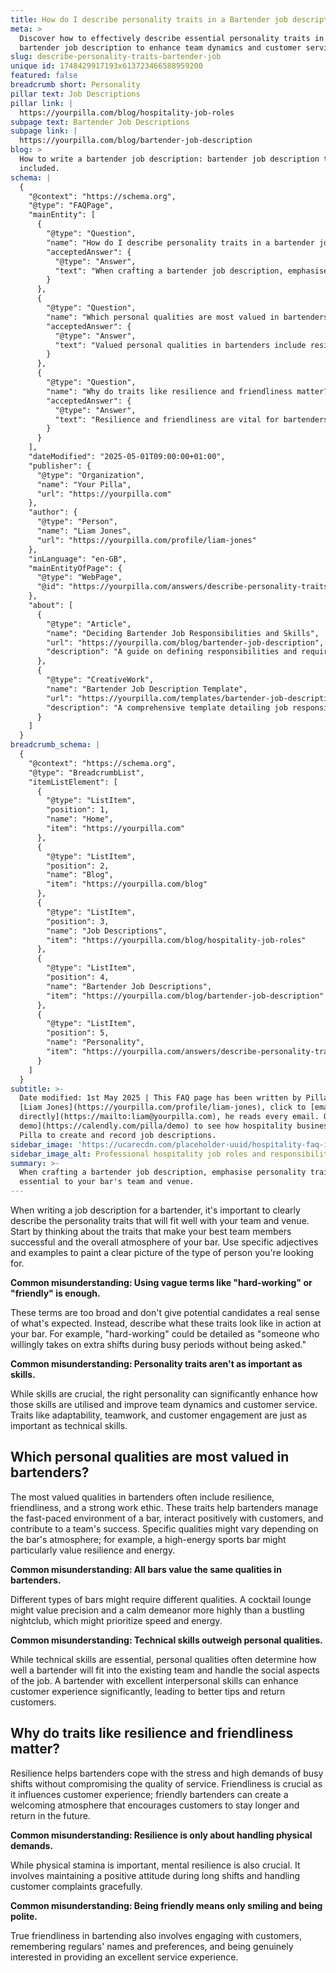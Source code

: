 ```yaml
---
title: How do I describe personality traits in a Bartender job description?
meta: >
  Discover how to effectively describe essential personality traits in a
  bartender job description to enhance team dynamics and customer service.
slug: describe-personality-traits-bartender-job
unique id: 1748429917193x613723466588959200
featured: false
breadcrumb short: Personality
pillar text: Job Descriptions
pillar link: |
  https://yourpilla.com/blog/hospitality-job-roles
subpage text: Bartender Job Descriptions
subpage link: |
  https://yourpilla.com/blog/bartender-job-description
blog: >
  How to write a bartender job description: bartender job description template
  included.
schema: |
  {
    "@context": "https://schema.org",
    "@type": "FAQPage",
    "mainEntity": [
      {
        "@type": "Question",
        "name": "How do I describe personality traits in a bartender job description?",
        "acceptedAnswer": {
          "@type": "Answer",
          "text": "When crafting a bartender job description, emphasise personality traits essential to your bar's team and venue. Reflect on qualities exhibited by your best staff, such as adaptability, excellent customer engagement, or teamwork, explaining these traits with specific examples. For instance, 'hard-working' could mean someone who is proactive in taking additional shifts."
        }
      },
      {
        "@type": "Question",
        "name": "Which personal qualities are most valued in bartenders?",
        "acceptedAnswer": {
          "@type": "Answer",
          "text": "Valued personal qualities in bartenders include resilience and friendliness, which are crucial for managing high-paced environments and enhancing the customer experience. The specific qualities valued may differ based on the bar's atmosphere; for example, a sports bar might particularly value resilience while a cocktail lounge might appreciate precision and calmness."
        }
      },
      {
        "@type": "Question",
        "name": "Why do traits like resilience and friendliness matter?",
        "acceptedAnswer": {
          "@type": "Answer",
          "text": "Resilience and friendliness are vital for bartenders to cope with stress and demands of busy shifts and to create welcoming atmospheres. Resilience involves sustaining a positive attitude and effectively handling customer complaints, while friendliness enhances interactions, encouraging customers to stay longer and return."
        }
      }
    ],
    "dateModified": "2025-05-01T09:00:00+01:00",
    "publisher": {
      "@type": "Organization",
      "name": "Your Pilla",
      "url": "https://yourpilla.com"
    },
    "author": {
      "@type": "Person",
      "name": "Liam Jones",
      "url": "https://yourpilla.com/profile/liam-jones"
    },
    "inLanguage": "en-GB",
    "mainEntityOfPage": {
      "@type": "WebPage",
      "@id": "https://yourpilla.com/answers/describe-personality-traits-bartender-job"
    },
    "about": [
      {
        "@type": "Article",
        "name": "Deciding Bartender Job Responsibilities and Skills",
        "url": "https://yourpilla.com/blog/bartender-job-description",
        "description": "A guide on defining responsibilities and required skills in a bartender job description, helping employers identify key aspects for successful recruitment."
      },
      {
        "@type": "CreativeWork",
        "name": "Bartender Job Description Template",
        "url": "https://yourpilla.com/templates/bartender-job-description",
        "description": "A comprehensive template detailing job responsibilities and required personal qualities for bartenders, tailored to help employers streamline the hiring process."
      }
    ]
  }
breadcrumb_schema: |
  {
    "@context": "https://schema.org",
    "@type": "BreadcrumbList",
    "itemListElement": [
      {
        "@type": "ListItem",
        "position": 1,
        "name": "Home",
        "item": "https://yourpilla.com"
      },
      {
        "@type": "ListItem",
        "position": 2,
        "name": "Blog",
        "item": "https://yourpilla.com/blog"
      },
      {
        "@type": "ListItem",
        "position": 3,
        "name": "Job Descriptions",
        "item": "https://yourpilla.com/blog/hospitality-job-roles"
      },
      {
        "@type": "ListItem",
        "position": 4,
        "name": "Bartender Job Descriptions",
        "item": "https://yourpilla.com/blog/bartender-job-description"
      },
      {
        "@type": "ListItem",
        "position": 5,
        "name": "Personality",
        "item": "https://yourpilla.com/answers/describe-personality-traits-bartender-job"
      }
    ]
  }
subtitle: >-
  Date modified: 1st May 2025 | This FAQ page has been written by Pilla Founder,
  [Liam Jones](https://yourpilla.com/profile/liam-jones), click to [email Liam
  directly](https://mailto:liam@yourpilla.com), he reads every email. Or [book a
  demo](https://calendly.com/pilla/demo) to see how hospitality businesses use
  Pilla to create and record job descriptions.
sidebar_image: 'https://ucarecdn.com/placeholder-uuid/hospitality-faq-image.jpg'
sidebar_image_alt: Professional hospitality job roles and responsibilities
summary: >-
  When crafting a bartender job description, emphasise personality traits
  essential to your bar's team and venue.
---
```

When writing a job description for a bartender, it's important to clearly describe the personality traits that will fit well with your team and venue. Start by thinking about the traits that make your best team members successful and the overall atmosphere of your bar. Use specific adjectives and examples to paint a clear picture of the type of person you're looking for.

**Common misunderstanding: Using vague terms like "hard-working" or "friendly" is enough.**

These terms are too broad and don't give potential candidates a real sense of what's expected. Instead, describe what these traits look like in action at your bar. For example, "hard-working" could be detailed as "someone who willingly takes on extra shifts during busy periods without being asked."

**Common misunderstanding: Personality traits aren't as important as skills.**

While skills are crucial, the right personality can significantly enhance how those skills are utilised and improve team dynamics and customer service. Traits like adaptability, teamwork, and customer engagement are just as important as technical skills.

## Which personal qualities are most valued in bartenders?

The most valued qualities in bartenders often include resilience, friendliness, and a strong work ethic. These traits help bartenders manage the fast-paced environment of a bar, interact positively with customers, and contribute to a team's success. Specific qualities might vary depending on the bar's atmosphere; for example, a high-energy sports bar might particularly value resilience and energy.

**Common misunderstanding: All bars value the same qualities in bartenders.**

Different types of bars might require different qualities. A cocktail lounge might value precision and a calm demeanor more highly than a bustling nightclub, which might prioritize speed and energy.

**Common misunderstanding: Technical skills outweigh personal qualities.**

While technical skills are essential, personal qualities often determine how well a bartender will fit into the existing team and handle the social aspects of the job. A bartender with excellent interpersonal skills can enhance customer experience significantly, leading to better tips and return customers.

## Why do traits like resilience and friendliness matter?

Resilience helps bartenders cope with the stress and high demands of busy shifts without compromising the quality of service. Friendliness is crucial as it influences customer experience; friendly bartenders can create a welcoming atmosphere that encourages customers to stay longer and return in the future.

**Common misunderstanding: Resilience is only about handling physical demands.**

While physical stamina is important, mental resilience is also crucial. It involves maintaining a positive attitude during long shifts and handling customer complaints gracefully.

**Common misunderstanding: Being friendly means only smiling and being polite.**

True friendliness in bartending also involves engaging with customers, remembering regulars' names and preferences, and being genuinely interested in providing an excellent service experience.
